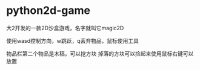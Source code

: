 # python2d-game
大2开发的一款2D沙盒游戏，名字就叫它magic2D

使用wasd控制方向，w跳跃，q丢弃物品，鼠标使用工具

物品栏第二个物品是木稿，可以挖方块
掉落的方块可以捡起来使用鼠标右键可以放置

